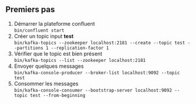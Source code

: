 ## Premiers pas

1. Démarrer la plateforme confluent  
`bin/confluent start`
2. Créer un topic input **test**  
`bin/kafka-topics --zookeeper localhost:2181 --create --topic test --partitions 1 --replication-factor 1`
3. Vérifier que le topic est bien présent  
`bin/kafka-topics --list --zookeeper localhost:2181`
4. Envoyer quelques messages  
`bin/kafka-console-producer --broker-list localhost:9092 --topic test`
5. Consommer les messages  
`bin/kafka-console-consumer --bootstrap-server localhost:9092 --topic test --from-beginning`
